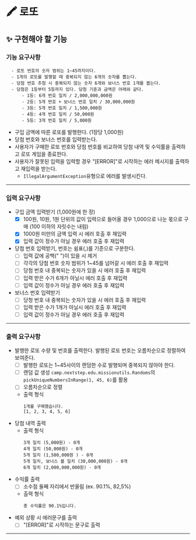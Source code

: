 # 🖍️ 로또 

## ✨ 구현해야 할 기능 
### 기능 요구사항
```
  - 로또 번호의 숫자 범위는 1~45까지이다.
  - 1개의 로또를 발행할 때 중복되지 않는 6개의 숫자를 뽑는다.
  - 당첨 번호 추첨 시 중복되지 않는 숫자 6개와 보너스 번호 1개를 봅는다.
  - 당첨은 1등부터 5등까지 있다. 당첨 기준과 금액은 아래와 같다.
      - 1등: 6개 번호 일치 / 2,000,000,000원
      - 2등: 5개 번호 + 보너스 번호 일치 / 30,000,000원
      - 3등: 5개 번호 일치 / 1,500,000원
      - 4등: 4개 번호 일치 / 50,000원
      - 5등: 3개 번호 일치 / 5,000원
```
  - 구입 금액에 따른 로또를 발행한다. (1장당 1,000원)
  - 당첨 번호와 보너스 번호를 입력받는다.
  - 사용자가 구매한 로또 번호와 당첨 번호를 비교하여 당첨 내역 및 수익률을 출력하고 로또 게임을 종료한다.
  - 사용자가 잘못된 입력을 입력할 경우 "[ERROR]"로 시작하는 에러 메시지를 출력하고 재입력을 받는다.
    - `IllegalArgumentException`유형으로 에러를 발생시킨다.
---
### 입력 요구사항
  - 구입 금액 입력받기 (1,000원에 한 장)
    - [x] 100원, 10원, 1원 단위의 값이 입력으로 들어올 경우 1,000으로 나눈 몫으로 구매 (100 이하의 자릿수는 내림)
    - [x] 1000원 미만의 금액 입력 시 에러 호출 후 재입력
    - [x] 입력 값이 정수가 아닐 경우 에러 호출 후 재입력
  - 당첨 번호 입력받기, 번호는 쉼표(,)를 기준으로 구분한다.
    - [ ] 입력 값에 공백(" ")이 있을 시 제거
    - [ ] 각각의 당첨 번호 숫자 범위가 1~45를 넘어갈 시 에러 호출 후 재입력
    - [ ] 당첨 번호 내 중복되는 숫자가 있을 시 에러 호출 후 재입력
    - [ ] 입력 받은 수가 6개가 아닐시 에러 호출 후 재입력
    - [ ] 입력 값이 정수가 아닐 경우 에러 호출 후 재입력
  - 보너스 번호 입력받기
    - [ ] 당청 번호 내 중복되는 숫자가 있을 시 에러 호출 후 재입력
    - [ ] 입력 받은 수가 1개가 아닐시 에러 호출 후 재입력
    - [ ] 입력 값이 정수가 아닐 경우 에러 호출 후 재입력
---
### 출력 요구사항
  - 발행한 로또 수량 및 번호를 출력한다. 발행된 로또 번호는 오름차순으로 정렬하여 보여준다.
    - [ ] 발행한 로또는 1~45사이의 랜덤한 수로 발행되며 중복되지 않아야 한다.
    - [ ] 랜덤 값 생성 `camp.nextstep.edu.missionutils.Randoms`의 `pickUniqueNumbersInRange(1, 45, 6)`를 활용
    - [ ] 오름차순으로 정렬
    - 출력 형식
      ```
      1개를 구매했습니다.
      [1, 2, 3, 4, 5, 6]
      ```
  - 당첨 내역 출력
    - 출력 형식
      ```
      3개 일치 (5,000원) - 0개
      4개 일치 (50,000원) - 0개
      5개 일치 (1,500,000원 ) - 0개
      5개 일치, 보너스 볼 일치 (30,000,000원) - 0개
      6개 일치 (2,000,000,000원) - 0개
      ```
  - 수익률 출력
    - [ ] 소수점 둘째 자리에서 반올림 (ex. 90.1%, 82,5%)
    - 출력 형식
      ```
      총 수익률은 90.1%입니다.
      ```
  - 예외 상황 시 에러문구를 출력
    - [ ] "[ERROR]"로 시작하는 문구로 출력

---
